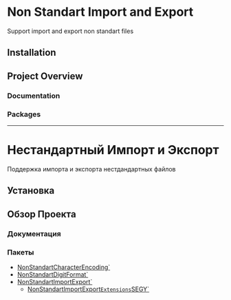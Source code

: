 # Non Standart Import and Export
Support import and export non standart files

## Installation

## Project Overview

### Documentation

### Packages

---

# Нестандартный Импорт и Экспорт
Поддержка импорта и экспорта нестдандартных файлов

## Установка

## Обзор Проекта

### Документация

### Пакеты

- [NonStandartCharacterEncoding`](./NonStandartCharacterEncoding/NonStandartCharacterEncoding.m)
- [NonStandartDigitFormat`](./NonStandartDigitFormat/NonStandartDigitFormat.m)
- [NonStandartImportExport`](./NonStandartDigitFormat/NonStandartImportExport.m)
  - [NonStandartImportExport`Extensions`SEGY`](./NonStandartDigitFormat/Extensions/SEGY.m)
